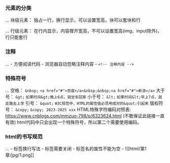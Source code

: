 ### 元素的分类
   ...  块级元素：
    独占一行，换行显示，可以设置宽高，块可以套块和行

   ...  行级元素：
    在行内显示，内容撑开宽高，不可以设置宽高(img、input除外)，行只能套行

### 注释
   ...
    - 方便阅读代码
    - 浏览器自动忽略注释内容
    - `<!-- 注释内容 -->` 

### 特殊符号
   ...
    空格： `&nbsp;` 
      `<a href="#">百度</a>&nbsp;&nbsp;<a href="#">新浪</a>` 
    大于号： `&gt;` 
      `如果时间&gt;晚上6点，就坐车回家` 
    小于号： `&lt;` 
      `如果时间&lt;早上7点，就走路去上学` 
    引号： `&quot;` 
      `W3C规范中，HTML的属性值必须用成对的&quot;引起来` 
    版权符号： `&copy;` 
      `&copy; 2023-2025 xxx`
    HTML特殊字符编码对照表:
      https://www.cnblogs.com/mmzuo-798/p/6323624.html (不敢保证此链接一直有效)
    html代码中只会出现一个特殊符号，所以第二个需要使用编码。

### html的书写规范
   ...
    - 标签换行写法
    - 标签需要关闭
    - 标签名的属性不能为空
    - ![[html/第1章/jpg/1.png]]